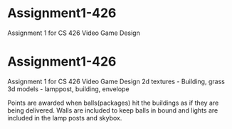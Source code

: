 # Assignment1-426
Assignment 1 for CS 426 Video Game Design
# Assignment1-426
Assignment 1 for CS 426 Video Game Design
2d textures - Building, grass
3d models - lamppost, building, envelope

Points are awarded when balls(packages) hit the buildings as if they are being delivered.
Walls are included to keep balls in bound and lights are included in the lamp posts and skybox.
